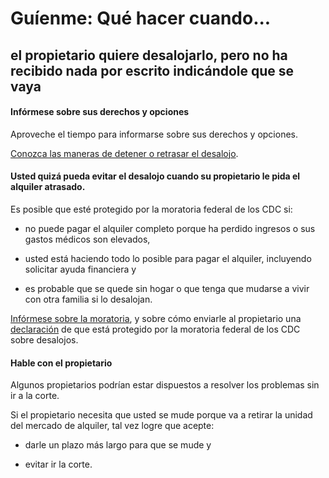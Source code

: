 ﻿# Guíenme: Qué hacer cuando...

## el propietario quiere desalojarlo, pero no ha recibido nada por escrito indicándole que se vaya

#### Infórmese sobre sus derechos y opciones

Aproveche el tiempo para informarse sobre sus derechos y opciones.

[Conozca las maneras de detener o retrasar el desalojo](https://www.masslegalhelp.org/evictions).

#### Usted quizá pueda evitar el desalojo cuando su propietario le pida el alquiler atrasado.

Es posible que esté protegido por la moratoria federal de los CDC si:

- no puede pagar el alquiler completo porque ha perdido ingresos o sus gastos médicos son elevados, 

- usted está haciendo todo lo posible para pagar el alquiler, incluyendo solicitar ayuda financiera y

- es probable que se quede sin hogar o que tenga que mudarse a vivir con otra familia si lo desalojan.

[Infórmese sobre la moratoria](https://www.masslegalhelp.org/covid-19/housing), y sobre cómo enviarle al propietario una [declaración](https://MassLegalHelp.org/cdc-declaration.pdf) de que está protegido por la moratoria federal de los CDC sobre desalojos.

#### Hable con el propietario

Algunos propietarios podrían estar dispuestos a resolver los problemas sin ir a la corte.

Si el propietario necesita que usted se mude porque va a retirar la unidad del mercado de alquiler, tal vez logre que acepte:

- darle un plazo más largo para que se mude y

- evitar ir la corte.
